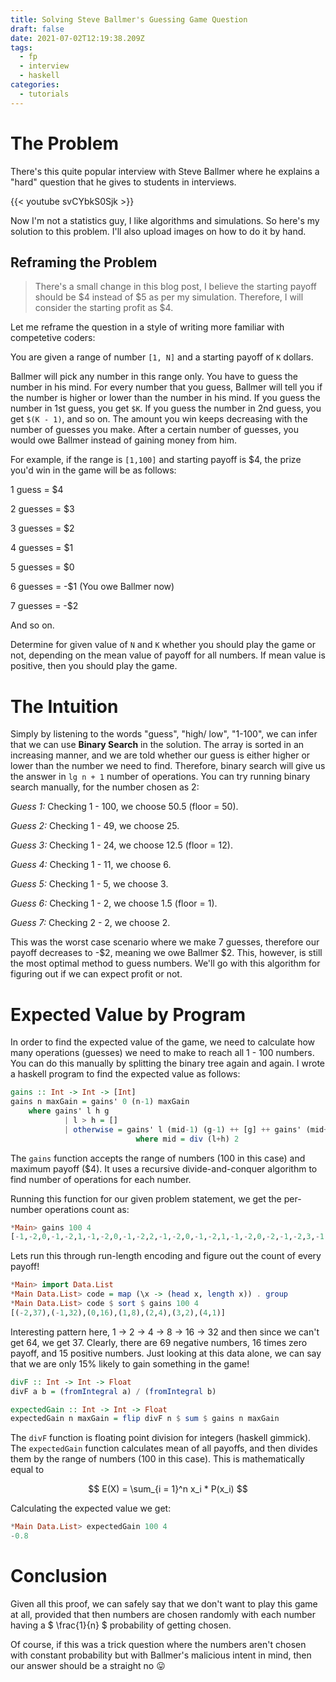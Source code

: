 ```yaml
---
title: Solving Steve Ballmer's Guessing Game Question
draft: false
date: 2021-07-02T12:19:38.209Z
tags:
  - fp
  - interview
  - haskell
categories:
  - tutorials
---
```

# The Problem

There's this quite popular interview with Steve Ballmer where he explains a "hard" question that he gives to students in interviews.

{{< youtube svCYbkS0Sjk >}}

Now I'm not a statistics guy, I like algorithms and simulations. So here's my solution to this problem. I'll also upload images on how to do it by hand.

## Reframing the Problem

> There's a small change in this blog post, I believe the starting payoff should be \$4 instead of $5 as per my simulation. Therefore, I will consider the starting profit as \$4.

Let me reframe the question in a style of writing more familiar with competetive coders:

You are given a range of number `[1, N]` and a starting payoff of `K` dollars.

Ballmer will pick any number in this range only. You have to guess the number in his mind. For every number that you guess, Ballmer will tell you if the number is higher or lower than the number in his mind. If you guess the number in 1st guess, you get `$K`. If you guess the number in 2nd guess, you get `$(K - 1)`, and so on. The amount you win keeps decreasing with the number of guesses you make. After a certain number of guesses, you would owe Ballmer instead of gaining money from him.

For example, if the range is `[1,100]` and starting payoff is \$4, the prize you'd win in the game will be as follows:

1 guess = \$4

2 guesses = \$3

3 guesses = \$2

4 guesses = \$1

5 guesses = \$0

6 guesses = -\$1 (You owe Ballmer now)

7 guesses = -\$2

And so on.

Determine for given value of `N` and `K` whether you should play the game or not, depending on the mean value of payoff for all numbers. If mean value is positive, then you should play the game.

# The Intuition

Simply by listening to the words "guess", "high/ low", "1-100", we can infer that we can use **Binary Search** in the solution. The array is sorted in an increasing manner, and we are told whether our guess is either higher or lower than the number we need to find. Therefore, binary search will give us the answer in `lg n + 1` number of operations. You can try running binary search manually, for the number chosen as 2:

*Guess 1:* Checking 1 - 100, we choose 50.5 (floor = 50).

*Guess 2:* Checking 1 - 49, we choose 25.

*Guess 3:* Checking 1 - 24, we choose 12.5 (floor = 12).

*Guess 4:* Checking 1 - 11, we choose 6.

*Guess 5:* Checking 1 - 5, we choose 3.

*Guess 6:* Checking 1 - 2, we choose 1.5 (floor = 1).

*Guess 7:* Checking 2 - 2, we choose 2.

This was the worst case scenario where we make 7 guesses, therefore our payoff decreases to -\$2, meaning we owe Ballmer \$2. This, however, is still the most optimal method to guess numbers. We'll go with this algorithm for figuring out if we can expect profit or not.

# Expected Value by Program

In order to find the expected value of the game, we need to calculate how many operations (guesses) we need to make to reach all 1 - 100 numbers. You can do this manually by splitting the binary tree again and again. I wrote a haskell program to find the expected value as follows:

```haskell
gains :: Int -> Int -> [Int]
gains n maxGain = gains' 0 (n-1) maxGain
    where gains' l h g
            | l > h = []
            | otherwise = gains' l (mid-1) (g-1) ++ [g] ++ gains' (mid+1) h (g-1)
                            where mid = div (l+h) 2
```

The `gains` function accepts the range of numbers (100 in this case) and maximum payoff ($4). It uses a recursive divide-and-conquer algorithm to find number of operations for each number.

Running this function for our given problem statement, we get the per-number operations count as:

```haskell
*Main> gains 100 4
[-1,-2,0,-1,-2,1,-1,-2,0,-1,-2,2,-1,-2,0,-1,-2,1,-1,-2,0,-2,-1,-2,3,-1,-2,0,-1,-2,1,-1,-2,0,-1,-2,2,-1,-2,0,-1,-2,1,-1,-2,0,-2,-1,-2,4,-1,-2,0,-1,-2,1,-1,-2,0,-1,-2,2,-1,-2,0,-1,-2,1,-1,-2,0,-2,-1,-2,3,-1,-2,0,-1,-2,1,-1,-2,0,-2,-1,-2,2,-1,-2,0,-1,-2,1,-1,-2,0,-2,-1,-2]
```

Lets run this through run-length encoding and figure out the count of every payoff!

```haskell
*Main> import Data.List
*Main Data.List> code = map (\x -> (head x, length x)) . group
*Main Data.List> code $ sort $ gains 100 4
[(-2,37),(-1,32),(0,16),(1,8),(2,4),(3,2),(4,1)]
```

Interesting pattern here, 1 -> 2 -> 4 -> 8 -> 16 -> 32 and then since we can't get 64, we get 37. Clearly, there are 69 negative numbers, 16 times zero payoff, and 15 positive numbers. Just looking at this data alone, we can say that we are only 15% likely to gain something in the game!

```haskell
divF :: Int -> Int -> Float
divF a b = (fromIntegral a) / (fromIntegral b)

expectedGain :: Int -> Int -> Float
expectedGain n maxGain = flip divF n $ sum $ gains n maxGain
```

The `divF` function is floating point division for integers (haskell gimmick). The `expectedGain` function calculates mean of all payoffs, and then divides them by the range of numbers (100 in this case). This is mathematically equal to

$$ E(X) = \sum_{i = 1}^n x_i * P(x_i) $$

Calculating the expected value we get:

```haskell
*Main Data.List> expectedGain 100 4
-0.8
```

# Conclusion

Given all this proof, we can safely say that we don't want to play this game at all, provided that then numbers are chosen randomly with each number having a $ \frac{1}{n} $ probability of getting chosen.

Of course, if this was a trick question where the numbers aren't chosen with constant probability but with Ballmer's malicious intent in mind, then our answer should be a straight no 😛